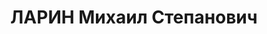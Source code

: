 ---
title: ЛАРИН Михаил Степанович
description: 'полковой комиссар, ответ. секретарь окружной парткомиссии ХВО.

  ВКВС - 09.12.1937, ВМН. Расстрелян 10.12.1937, Харьков'
---